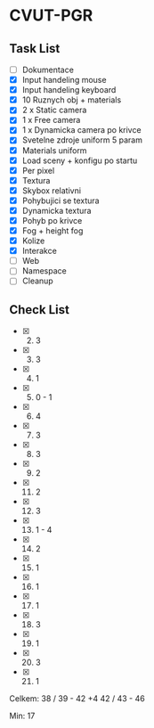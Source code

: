 # CVUT-PGR

## Task List

- [ ] Dokumentace
- [x] Input handeling mouse
- [x] Input handeling keyboard
- [x] 10 Ruznych obj + materials
- [x] 2 x Static camera
- [x] 1 x Free camera
- [x] 1 x Dynamicka camera po krivce
- [x] Svetelne zdroje uniform 5 param
- [x] Materials uniform
- [x] Load sceny + konfigu po startu
- [x] Per pixel
- [x] Textura
- [x] Skybox relativni
- [x] Pohybujici se textura
- [x] Dynamicka textura
- [x] Pohyb po krivce
- [x] Fog + height fog
- [x] Kolize
- [x] Interakce
- [ ] Web
- [ ] Namespace
- [ ] Cleanup

## Check List

- [x] 2. 3
- [x] 3. 3
- [x] 4. 1
- [x] 5. 0 - 1
- [x] 6. 4
- [x] 7. 3
- [x] 8. 3
- [x] 9. 2
- [x] 11. 2
- [x] 12. 3
- [x] 13. 1 - 4
- [x] 14. 2
- [x] 15. 1
- [x] 16. 1
- [x] 17. 1
- [x] 18. 3
- [x] 19. 1
- [x] 20. 3
- [x] 21. 1


Celkem: 38 / 39 - 42
        +4
        42 / 43 - 46

Min:    17